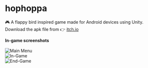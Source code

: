 # hophoppa
:video_game: A flappy bird inspired game made for Android devices using Unity. <br>
Download the apk file from :point_right: [itch.io](https://ziaonder.itch.io/hophoppa) <br>

**In-game screenshots** <br> <br>
![Main Menu](https://img.itch.zone/aW1hZ2UvMjIwMzk5NS8xMzA1MTk5MS5wbmc=/794x1000/tr3r%2FL.png) <br>
![In-Game](https://img.itch.zone/aW1hZ2UvMjIwMzk5NS8xMzA1MTk4OS5wbmc=/794x1000/1N2jqV.png) <br>
![End-Game](https://img.itch.zone/aW1hZ2UvMjIwMzk5NS8xMzA1MTk5MC5wbmc=/794x1000/iUslAR.png)